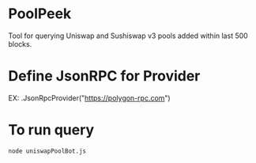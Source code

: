 # PoolPeek
Tool for querying Uniswap and Sushiswap v3 pools added within last 500 blocks.

# Define JsonRPC for Provider

 EX:  .JsonRpcProvider("https://polygon-rpc.com")

# To run query
```bash
node uniswapPoolBot.js

